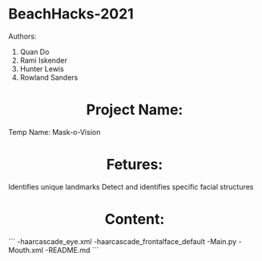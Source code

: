 # BeachHacks-2021

Authors:
1. Quan Do
2. Rami Iskender
3. Hunter Lewis
4. Rowland Sanders

<h1 align="center"> Project Name:</h1>
Temp Name: Mask-o-Vision

<h1 align="center"> Fetures:</h1>
Identifies unique landmarks
Detect and identifies specific facial structures

<h1 align="center"> Content:</h1>
```
  -haarcascade_eye.xml
  -haarcascade_frontalface_default
  -Main.py
  -Mouth.xml
  -README.md
```
